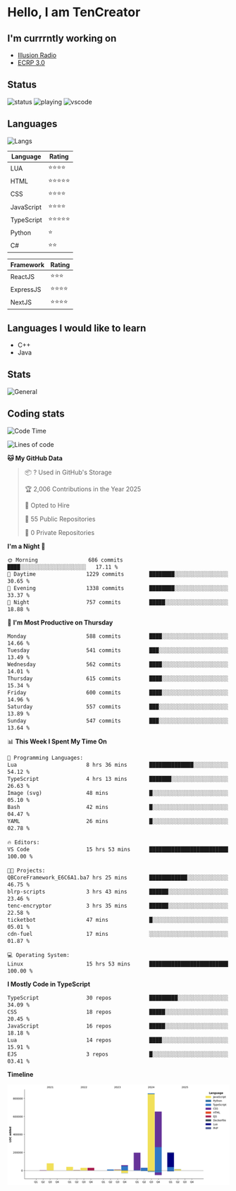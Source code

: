 # Hello, I am TenCreator

## I'm currrntly working on
- [Illusion Radio](https://illusionradio.co.uk/)
- [ECRP 3.0](http://github.com/Emerald-Coast-Roleplay/)

## Status
![status](https://api.statusbadges.me/badge/status/518334475038359555?simple=true&style=for-the-badge)
![playing](https://api.statusbadges.me/badge/playing/518334475038359555?style=for-the-badge)
![vscode](https://api.statusbadges.me/badge/vscode/518334475038359555?style=for-the-badge)

## Languages
![Langs](https://github-readme-stats.vercel.app/api/top-langs/?username=tencreator&layout=compact&theme=radical)


|Language|Rating|
|--------|------|
|LUA|⭐️⭐️⭐️⭐️|
|HTML|⭐️⭐️⭐️⭐️⭐️|
|CSS|⭐️⭐️⭐️⭐️|
|JavaScript|⭐️⭐️⭐️⭐️|
|TypeScript|⭐️⭐️⭐️⭐️⭐️|
|Python|⭐️|
|C#|⭐️⭐️ |

|Framework|Rating|
|--------|------|
|ReactJS|⭐️⭐️⭐|
|ExpressJS|⭐️⭐️⭐️⭐️|
|NextJS|⭐️⭐️⭐⭐️|

## Languages I would like to learn
- C++
- Java

## Stats
![General](https://github-readme-stats.vercel.app/api?username=tencreator&show_icons=true&theme=radical)

## Coding stats

<!--START_SECTION:waka-->
![Code Time](http://img.shields.io/badge/Code%20Time-528%20hrs%2020%20mins-blue)

![Lines of code](https://img.shields.io/badge/From%20Hello%20World%20I%27ve%20Written-2.2%20million%20lines%20of%20code-blue)

**🐱 My GitHub Data** 

> 📦 ? Used in GitHub's Storage 
 > 
> 🏆 2,006 Contributions in the Year 2025
 > 
> 💼 Opted to Hire
 > 
> 📜 55 Public Repositories 
 > 
> 🔑 0 Private Repositories 
 > 
**I'm a Night 🦉** 

```text
🌞 Morning                686 commits         ████░░░░░░░░░░░░░░░░░░░░░   17.11 % 
🌆 Daytime                1229 commits        ████████░░░░░░░░░░░░░░░░░   30.65 % 
🌃 Evening                1338 commits        ████████░░░░░░░░░░░░░░░░░   33.37 % 
🌙 Night                  757 commits         █████░░░░░░░░░░░░░░░░░░░░   18.88 % 
```
📅 **I'm Most Productive on Thursday** 

```text
Monday                   588 commits         ████░░░░░░░░░░░░░░░░░░░░░   14.66 % 
Tuesday                  541 commits         ███░░░░░░░░░░░░░░░░░░░░░░   13.49 % 
Wednesday                562 commits         ████░░░░░░░░░░░░░░░░░░░░░   14.01 % 
Thursday                 615 commits         ████░░░░░░░░░░░░░░░░░░░░░   15.34 % 
Friday                   600 commits         ████░░░░░░░░░░░░░░░░░░░░░   14.96 % 
Saturday                 557 commits         ███░░░░░░░░░░░░░░░░░░░░░░   13.89 % 
Sunday                   547 commits         ███░░░░░░░░░░░░░░░░░░░░░░   13.64 % 
```


📊 **This Week I Spent My Time On** 

```text
💬 Programming Languages: 
Lua                      8 hrs 36 mins       ██████████████░░░░░░░░░░░   54.12 % 
TypeScript               4 hrs 13 mins       ███████░░░░░░░░░░░░░░░░░░   26.63 % 
Image (svg)              48 mins             █░░░░░░░░░░░░░░░░░░░░░░░░   05.10 % 
Bash                     42 mins             █░░░░░░░░░░░░░░░░░░░░░░░░   04.47 % 
YAML                     26 mins             █░░░░░░░░░░░░░░░░░░░░░░░░   02.78 % 

🔥 Editors: 
VS Code                  15 hrs 53 mins      █████████████████████████   100.00 % 

🐱‍💻 Projects: 
QBCoreFramework_E6C6A1.ba7 hrs 25 mins       ████████████░░░░░░░░░░░░░   46.75 % 
blrp-scripts             3 hrs 43 mins       ██████░░░░░░░░░░░░░░░░░░░   23.46 % 
tenc-encryptor           3 hrs 35 mins       ██████░░░░░░░░░░░░░░░░░░░   22.58 % 
ticketbot                47 mins             █░░░░░░░░░░░░░░░░░░░░░░░░   05.01 % 
cdn-fuel                 17 mins             ░░░░░░░░░░░░░░░░░░░░░░░░░   01.87 % 

💻 Operating System: 
Linux                    15 hrs 53 mins      █████████████████████████   100.00 % 
```

**I Mostly Code in TypeScript** 

```text
TypeScript               30 repos            █████████░░░░░░░░░░░░░░░░   34.09 % 
CSS                      18 repos            █████░░░░░░░░░░░░░░░░░░░░   20.45 % 
JavaScript               16 repos            █████░░░░░░░░░░░░░░░░░░░░   18.18 % 
Lua                      14 repos            ████░░░░░░░░░░░░░░░░░░░░░   15.91 % 
EJS                      3 repos             █░░░░░░░░░░░░░░░░░░░░░░░░   03.41 % 
```



**Timeline**

![Lines of Code chart](https://raw.githubusercontent.com/tencreator/tencreator/main/assets/bar_graph.png)


<!--END_SECTION:waka-->
